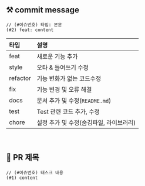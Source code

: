 <!--## 🙌🏻 branch 전략

- rebase merge-->

</br>

## ⚒ commit message

``` terminal=
// (#이슈번호) 타입: 본문
(#2) feat: content
```

| 타입 | 설명 |
| :-- | :-- |
| feat | 새로운 기능 추가 |
| style | 오타 & 들여쓰기 수정 |
| refactor | 기능 변화가 없는 코드수정 |
| fix | 기능 변경 및 오류 해결 |
| docs | 문서 추가 및 수정(`README.md`) |
| test | Test 관련 코드 추가, 수정 |
| chore | 설정 추가 및 수정(숨김파일, 라이브러리) |

</br>

## 💎 PR 제목

``` terminal=
// (#이슈번호) 태스크 내용
(#1) content        
```